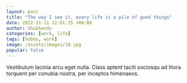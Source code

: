 ```yaml
---
layout: post
title: "The way I see it, every life is a pile of good things"
date: 2022-11-11 12:01:35 +00:00
author: Shubhendu
categories: [work, life]
tags: [hobby, work]
image: /assets/images/10.jpg
popular: false
---
```

Vestibulum lacinia arcu eget nulla. Class aptent taciti sociosqu ad litora torquent per conubia nostra, per inceptos himenaeos.